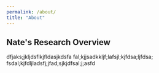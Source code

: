 ```yaml
---
permalink: /about/
title: "About"
---
```


## Nate's Research Overview

dfjaks;jkljdsflkjfldasjkdsfa
fal;kjjsadkkljf;lafsjl;kjfdsa;ljfdsa;
fsdal;kjfdljladsfj;jfad;sjkjdfsal;j;asfd
